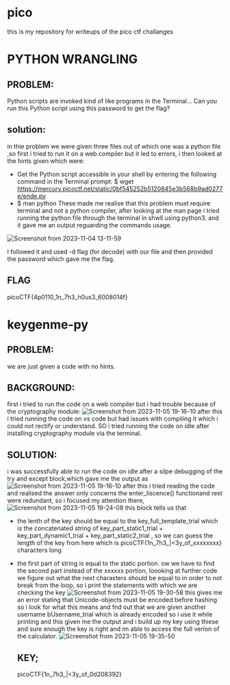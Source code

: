 # pico
this is my repository for writeups of the pico ctf challanges


# PYTHON WRANGLING
## PROBLEM:
Python scripts are invoked kind of like programs in the Terminal... Can you run this Python script using this password to get the flag?
## solution:
in thie problem we were given three files out of which one was a python file ,so first i tried to run it on a web compiler but it led to errors, i then looked at the hints given which were:
* Get the Python script accessible in your shell by entering the following command in the Terminal prompt: $ wget https://mercury.picoctf.net/static/0bf545252b5120845e3b568b9ad0277e/ende.py
* $ man python
These made me realise that this problem must require terminal and not a python compiler, after looking at the man page i tried running the python file through the terminal in shwll using python3. and it gave me an output reguarding the commands usage.

![Screenshot from 2023-11-04 13-11-59](https://github.com/adwait3/pico/assets/148553626/a3683bcf-16c5-462e-8294-6e1d30c4db65)

I followed it and used -d flag (for decode) with our file and then provided the password which gave me the flag.
## FLAG
picoCTF{4p0110_1n_7h3_h0us3_6008014f}


# keygenme-py
## PROBLEM:
we are just given a code with no hints.


## BACKGROUND:
first i tried to run the code on a web compiler but i had trouble because of the cryptography module:
![Screenshot from 2023-11-05 19-16-10](https://github.com/adwait3/pico/assets/148553626/82c5417d-548b-405d-9574-700438b70fc6)
after this i tried running the code on vs code but had issues with compiling it which i could not rectify or understand.
SO i tried running the code on idle after installing cryptography module via the terminal.

## SOLUTION:
i was successfully able to run the code on idle after a silpe debugging of the try and except block,which gave me the output as
![Screenshot from 2023-11-05 19-16-10](https://github.com/adwait3/pico/assets/148553626/698d6fb5-a64b-4629-a8d8-5eb0ec11bd80)
 after this i tried reading the code and realised the answer only concerns the enter_liscence()
functionand rest were redundant, so i focused my attention there,
![Screenshot from 2023-11-05 19-24-08](https://github.com/adwait3/pico/assets/148553626/1bc4f7ba-47bf-4cdd-8e45-0ce3915fffab)
this block tells us that
* the lenth of the key should be equal to the key_full_template_trial which is the concatenated string of key_part_static1_trial + key_part_dynamic1_trial + 
 key_part_static2_trial , so we can guess the length of the key from here which is picoCTF{1n_7h3_|<3y_of_xxxxxxxx} characters long 
* the first part of string is equal to the static portion.
  ow we have to find the second part instead of the xxxxxx portion, loooking at further code we figure out what the next charaxters should be equal to in order to not break from the loop, so i print the statements with which we are checking the key 
![Screenshot from 2023-11-05 19-30-58](https://github.com/adwait3/pico/assets/148553626/82b1fe59-3ef4-4991-8583-e717815b410f)
  this gives me an error stating that Unicode-objects must be encoded before hashing so i look for what this means and fnd out that we are given another username bUsername_trial which is already encoded so i use it while printing and this given me the output and i build up my key using thiese and sure enough the key is right and im able to access the full verion of the calculator.
  ![Screenshot from 2023-11-05 19-35-50](https://github.com/adwait3/pico/assets/148553626/48585f5e-a6ff-4ca7-9bc7-5aad7ac8a69a)

  ## KEY;
  picoCTF{1n_7h3_|<3y_of_0d208392}

  #
  
